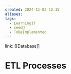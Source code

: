 ```yaml
---
created: 2024-11-02 12:15
aliases: 
tags:
  - LearningIT
  - seed🌱
  - ToBeImplemented
---
```


link: [[Database]]

# ETL Processes
